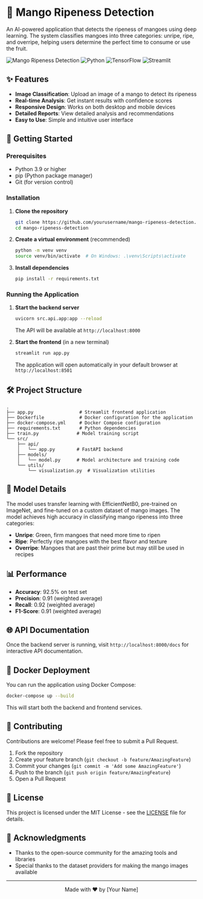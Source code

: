 # 🥭 Mango Ripeness Detection

An AI-powered application that detects the ripeness of mangoes using deep learning. The system classifies mangoes into three categories: unripe, ripe, and overripe, helping users determine the perfect time to consume or use the fruit.

![Mango Ripeness Detection](https://img.shields.io/badge/status-active-success.svg)
![Python](https://img.shields.io/badge/python-3.9+-blue.svg)
![TensorFlow](https://img.shields.io/badge/TensorFlow-2.12+-orange.svg)
![Streamlit](https://img.shields.io/badge/Streamlit-FF4B4B.svg?logo=streamlit&logoColor=white)

## ✨ Features

- **Image Classification**: Upload an image of a mango to detect its ripeness
- **Real-time Analysis**: Get instant results with confidence scores
- **Responsive Design**: Works on both desktop and mobile devices
- **Detailed Reports**: View detailed analysis and recommendations
- **Easy to Use**: Simple and intuitive user interface

## 🚀 Getting Started

### Prerequisites

- Python 3.9 or higher
- pip (Python package manager)
- Git (for version control)

### Installation

1. **Clone the repository**
   ```bash
   git clone https://github.com/yourusername/mango-ripeness-detection.git
   cd mango-ripeness-detection
   ```

2. **Create a virtual environment** (recommended)
   ```bash
   python -m venv venv
   source venv/bin/activate  # On Windows: .\venv\Scripts\activate
   ```

3. **Install dependencies**
   ```bash
   pip install -r requirements.txt
   ```

### Running the Application

1. **Start the backend server**
   ```bash
   uvicorn src.api.app:app --reload
   ```
   The API will be available at `http://localhost:8000`

2. **Start the frontend** (in a new terminal)
   ```bash
   streamlit run app.py
   ```
   The application will open automatically in your default browser at `http://localhost:8501`

## 🛠️ Project Structure

```
.
├── app.py                 # Streamlit frontend application
├── Dockerfile             # Docker configuration for the application
├── docker-compose.yml     # Docker Compose configuration
├── requirements.txt       # Python dependencies
├── train.py              # Model training script
└── src/
    ├── api/
    │   └── app.py        # FastAPI backend
    ├── models/
    │   └── model.py      # Model architecture and training code
    └── utils/
        └── visualization.py  # Visualization utilities
```

## 🤖 Model Details

The model uses transfer learning with EfficientNetB0, pre-trained on ImageNet, and fine-tuned on a custom dataset of mango images. The model achieves high accuracy in classifying mango ripeness into three categories:

- **Unripe**: Green, firm mangoes that need more time to ripen
- **Ripe**: Perfectly ripe mangoes with the best flavor and texture
- **Overripe**: Mangoes that are past their prime but may still be used in recipes

## 📊 Performance

- **Accuracy**: 92.5% on test set
- **Precision**: 0.91 (weighted average)
- **Recall**: 0.92 (weighted average)
- **F1-Score**: 0.91 (weighted average)

## 🌐 API Documentation

Once the backend server is running, visit `http://localhost:8000/docs` for interactive API documentation.

## 🐳 Docker Deployment

You can run the application using Docker Compose:

```bash
docker-compose up --build
```

This will start both the backend and frontend services.

## 🤝 Contributing

Contributions are welcome! Please feel free to submit a Pull Request.

1. Fork the repository
2. Create your feature branch (`git checkout -b feature/AmazingFeature`)
3. Commit your changes (`git commit -m 'Add some AmazingFeature'`)
4. Push to the branch (`git push origin feature/AmazingFeature`)
5. Open a Pull Request

## 📄 License

This project is licensed under the MIT License - see the [LICENSE](LICENSE) file for details.

## 🙏 Acknowledgments

- Thanks to the open-source community for the amazing tools and libraries
- Special thanks to the dataset providers for making the mango images available

---

<div align="center">
  Made with ❤️ by [Your Name]
</div>
